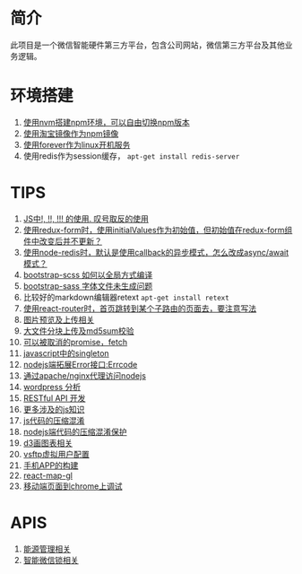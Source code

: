 # 简介
此项目是一个微信智能硬件第三方平台，包含公司网站，微信第三方平台及其他业务逻辑。


# 环境搭建
1. [使用nvm搭建npm环境，可以自由切换npm版本](tip_nvm.md)  
2. [使用淘宝镜像作为npm镜像](tip_cnpm.md)  
3. [使用forever作为linux开机服务](tip_forever.md)  
4. 使用redis作为session缓存， ```apt-get install redis-server```  

# TIPS
1. [JS中!, !!, !!! 的使用. 叹号取反的使用](tip_exclamation.md)  
2. [使用redux-form时，使用initialValues作为初始值，但初始值在redux-form组件中改变后并不更新？](tip_redux.md)  
3. [使用node-redis时，默认是使用callback的异步模式，怎么改成async/await模式？](tip_redis.md)  
4. [bootstrap-scss 如何以全局方式编译](tip_bootstrap.md)  
5. [bootstrap-sass 字体文件未生成问题](tip_bootstrap.md)  
6. 比较好的markdown编辑器retext ```apt-get install retext```  
7. [使用react-router时，首页跳转到某个子路由的页面去，要注意写法](tip_react_router.md)  
8. [图片预览及上传相关](tip_image_upload.md)  
9. [大文件分块上传及md5sum校验](tip_file_upload.md)  
10. [可以被取消的promise，fetch](tip_promise.md)  
11. [javascript中的singleton](tip_singleton.md)  
12. [nodejs端拓展Error接口:Errcode](tip_errcode.md)  
13. [通过apache/nginx代理访问nodejs](tip_nginx.md)  
14. [wordpress 分析](api_wordpress.md)  
15. [RESTful API 开发](tip_restful.md)  
16. [更多涉及的js知识](tip_others.md)  
17. [js代码的压缩混淆](tip_code_protection.md)
18. [nodejs端代码的压缩混淆保护](tip_code_protection.md)
19. [d3画图表相关](tip_d3.md)
20. [vsftp虚拟用户配置](tip_ftp.md)
21. [手机APP的构建](tip_app.md)
22. [react-map-gl](tip_map.md)
23. [移动端页面到chrome上调试](tip_weinre.md)

# APIS
1. [能源管理相关](tip_energy.md)
2. [智能微信锁相关](api_smartlock.md)

